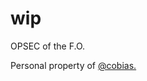 # wip

OPSEC of the F.O.

Personal property of [@cobias.](https://discord.com/users/588667852190515201)
